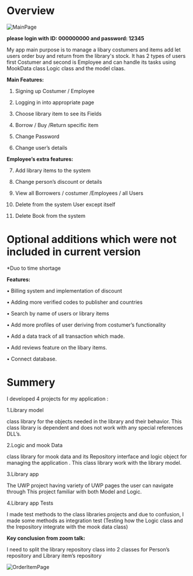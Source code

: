 # Overview

![MainPage](https://user-images.githubusercontent.com/91791115/180998374-829277c7-a4c4-4b2c-ae52-044b099c9832.png)

**please login with**
 **ID: 000000000 and password: 12345**


My app main purpose is to manage a libary costumers and items add let users order buy and return from the library's stock.
It has 2 types of users first Costumer and second is Employee and can handle its tasks using MookData class Logic class and the model claas.

**Main Features:**

1.	Signing up Costumer / Employee

2. Logging in into appropriate page

3.	Choose library item to see its Fields

4.	Borrow / Buy /Return specific item

5.	Change Password

6.	Change user’s details

**Employee’s extra features:**

7.	Add library items to the system

8.	Change person’s discount or details

9.	View all Borrowers / costumer /Employees / all Users

10.	Delete from the system User except itself

11.	Delete Book from the system




# Optional additions which were not included in current version
*Duo to time shortage


**Features:**

•	Billing system and implementation of discount

•	Adding more verified codes to publisher and countries

•	Search by name of users or library items

•	Add more profiles of user deriving from costumer’s functionality

•	Add a data track of all transaction which made.

•	Add reviews feature on the libary items.

•	Connect database.



# Summery
I developed 4 projects for my application :


1.Library model

class library for the objects needed in the library and their behavior.
This class library is dependent and does not work with any special references DLL’s.

2.Logic and mook Data

class library for mook data and its Repository interface and logic object for managing the application .
This class library work with the library model.

3.Library app

The UWP project having variety of UWP pages the user can navigate through
This project familiar with both Model and Logic.

4.Library app Tests

I made test methods to the class libraries projects and due to confusion, I made some methods as integration test (Testing how the Logic class and the Irepository integrate with the mook data class)


**Key conclusion from zoom talk:**

I need to split the library repository class into 2 classes for Person’s repository and Library item’s repository



![OrderItemPage](https://user-images.githubusercontent.com/91791115/180969287-230fbbc1-6fde-43d2-a907-6f383528ec61.png)
